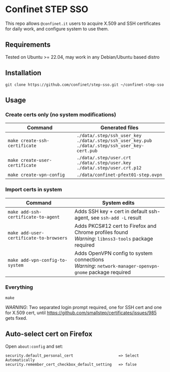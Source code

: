 # Confinet STEP SSO

This repo allows `@confinet.it` users to acquire X.509 and SSH certificates
for daily work, and configure system to use them.

## Requirements

Tested on Ubuntu >= 22.04, may work in any Debian/Ubuntu based distro

## Installation

```console
git clone https://github.com/confinet/step-sso.git ~/confinet-step-sso
```

## Usage

### Create certs only (no system modifications)

| Command | Generated files |
| --- | --- |
| `make create-ssh-certificate` | `./data/.step/ssh_user_key` <br> `./data/.step/ssh_user_key.pub` <br> `./data/.step/ssh_user_key-cert.pub` |
| `make create-user-certificate` | `./data/.step/user.crt` <br> `./data/.step/user.key` <br> `./data/.step/user.crt.p12` |
| `make create-vpn-config` | `./data/confinet-pfext01-step.ovpn` |

### Import certs in system

| Command | System edits |
| --- | --- |
| `make add-ssh-certificate-to-agent` | Adds SSH key + cert in default ssh-agent, see `ssh-add -L` result |
| `make add-user-certificate-to-browsers` | Adds PKCS#12 cert to Firefox and Chrome profiles found <br> *Warning*: `libnss3-tools` package required |
| `make add-vpn-config-to-system` | Adds OpenVPN config to system connections <br> *Warning*: `network-manager-openvpn-gnome` package required |

### Everything

`make`

*WARNING*: Two separated login prompt required, one for SSH cert and
one for X.509 cert, until https://github.com/smallstep/certificates/issues/985
gets fixed.

## Auto-select cert on Firefox

Open `about:config` and set:

```
security.default_personal_cert                    => Select Automatically
security.remember_cert_checkbox_default_setting   => false
```
